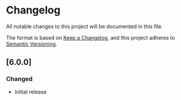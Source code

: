 # Changelog
All notable changes to this project will be documented in this file.

The format is based on [Keep a Changelog](https://keepachangelog.com/en/1.0.0/),
and this project adheres to [Semantic Versioning](https://semver.org/spec/v2.0.0.html).

## [6.0.0]
### Changed
- Initial release


[1.0.0]: https://github.com/subquery/subql-solana/releases/tag/node-solana/6.0.0

